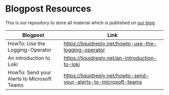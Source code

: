 # Blogpost Resources

This is our repository to store all material which is published on [our blog](https://liquidreply.net/).

| Blogpost  | Link  |
|---|---|
| HowTo: Use the Logging-Operator  |  https://liquidreply.net/howto-use-the-logging-operator |
| An introduction to Loki  |  https://liquidreply.net/an-introduction-to-loki |
| HowTo: Send your Alerts to Microsoft Teams  |  https://liquidreply.net/howto-send-your-alerts-to-microsoft-teams |
